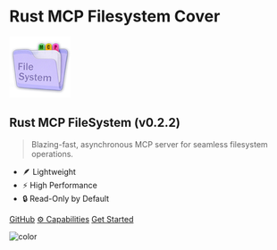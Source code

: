# Rust MCP Filesystem Cover

<!-- ![logo](_media/rust-mcp-filesystem.png) -->

![logo](_media/rust-mcp-filesystem.png)

<!-- x-release-please-start-version -->

## Rust MCP FileSystem (v0.2.2)

<!-- x-release-please-end -->

> Blazing-fast, asynchronous MCP server for seamless filesystem operations.

- 🪶 Lightweight
- ⚡ High Performance
- 🔒 Read-Only by Default

[GitHub](https://github.com/rust-mcp-stack/rust-mcp-filesystem)
[⚙️ Capabilities](capabilities.md)
[Get Started](rust-mcp-filesystem)

<!-- background color -->

![color](<rgba(0,0,0,0)>)
